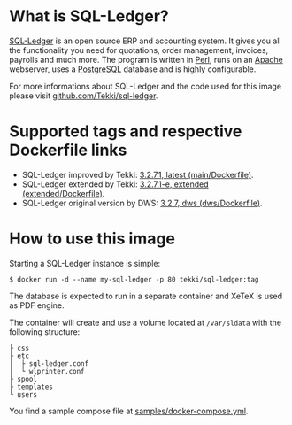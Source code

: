 <!-- this file is generated via docker-builder/update.pl, do not edit it directly -->
# What is SQL-Ledger?

[SQL-Ledger](https://sql-ledger.com) is an open source ERP and accounting system. It gives you all the functionality you need for quotations, order management, invoices, payrolls and much more. The program is written in [Perl](https://www.perl.org), runs on an [Apache](https://httpd.apache.org) webserver, uses a [PostgreSQL](https://www.postgresql.org) database and is highly configurable.

For more informations about SQL-Ledger and the code used for this image please visit [github.com/Tekki/sql-ledger](https://github.com/Tekki/sql-ledger).

# Supported tags and respective Dockerfile links

* SQL-Ledger improved by Tekki: [3.2.7.1, latest (main/Dockerfile)](https://github.com/Tekki/docker-sql-ledger/blob/master/main/Dockerfile).
* SQL-Ledger extended by Tekki: [3.2.7.1-e, extended (extended/Dockerfile)](https://github.com/Tekki/docker-sql-ledger/blob/master/extended/Dockerfile).
* SQL-Ledger original version by DWS: [3.2.7, dws (dws/Dockerfile)](https://github.com/Tekki/docker-sql-ledger/blob/master/dws/Dockerfile).

# How to use this image

Starting a SQL-Ledger instance is simple:

    $ docker run -d --name my-sql-ledger -p 80 tekki/sql-ledger:tag

The database is expected to run in a separate container and XeTeX is used as PDF engine.

The container will create and use a volume located at `/var/sldata` with the following structure:

    ├ css
    ├ etc
    │  ├ sql-ledger.conf
    │  └ wlprinter.conf
    ├ spool
    ├ templates
    └ users

You find a sample compose file at [samples/docker-compose.yml](https://github.com/Tekki/docker-sql-ledger/samples/docker-compose.yml).
